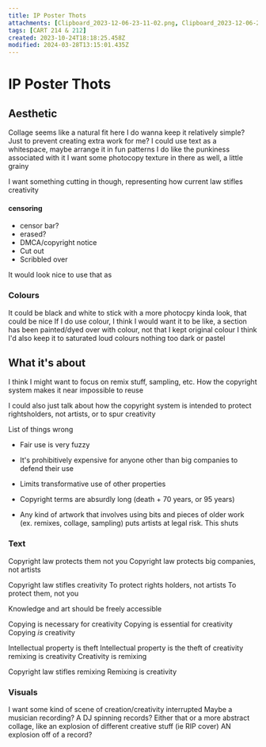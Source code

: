 ```yaml
---
title: IP Poster Thots
attachments: [Clipboard_2023-12-06-23-11-02.png, Clipboard_2023-12-06-23-11-03.png, Clipboard_2023-12-06-23-11-03 (2).png, Clipboard_2023-12-06-23-11-04.png, Clipboard_2023-12-06-23-11-05.png, Clipboard_2023-12-06-23-11-06.png]
tags: [CART 214 & 212]
created: 2023-10-24T18:18:25.458Z
modified: 2024-03-28T13:15:01.435Z
---
```


# IP Poster Thots

## Aesthetic
Collage seems like a natural fit here
I do wanna keep it relatively simple? Just to prevent creating extra work for me?
I could use text as a whitespace, maybe arrange it in fun patterns
I do like the punkiness associated with it
I want some photocopy texture in there as well, a little grainy

I want something cutting in though, representing how current law stifles creativity
#### censoring
- censor bar?
- erased?
- DMCA/copyright notice
- Cut out
- Scribbled over

It would look nice to use that as 

### Colours
It could be black and white to stick with a more photocpy kinda look, that could be nice
If I do use colour, I think I would want it to be like, a section has been painted/dyed over with colour, not that I kept original colour
I think I'd also keep it to saturated loud colours
nothing too dark or pastel

## What it's about
I think I might want to focus on remix stuff, sampling, etc.
How the copyright system makes it near impossible to reuse 

I could also just talk about how the copyright system is intended to protect rightsholders, not artists, or to spur creativity

List of things wrong
- Fair use is very fuzzy
- It's prohibitively expensive for anyone other than big companies to defend their use
- Limits transformative use of other properties
- Copyright terms are absurdly long (death + 70 years, or 95 years)

- Any kind of artwork that involves using bits and pieces of older work (ex. remixes, collage, sampling) puts artists at legal risk. This shuts

### Text

Copyright law protects them not you
Copyright law protects big companies, not artists

Copyright law stifles creativity
To protect rights holders, not artists
To protect them, not you

Knowledge and art should be freely accessible

Copying is necessary for creativity
Copying is essential for creativity
Copying *is* creativity

Intellectual property is theft
Intellectual property is the theft of creativity
remixing is creativity
Creativity is remixing

Copyright law stifles remixing
Remixing is creativity

### Visuals

I want some kind of scene of creation/creativity interrupted
Maybe a musician recording?
A DJ spinning records?
Either that or a more abstract collage, like an explosion of different creative stuff (ie RIP cover)
AN explosion off of a record?

